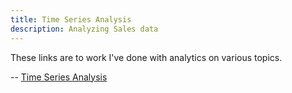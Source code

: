 ```yaml
---
title: Time Series Analysis
description: Analyzing Sales data
---
```


These links are to work I've done with analytics on various topics.

-- [Time Series Analysis](/timeseries/default.html)
